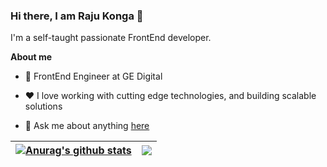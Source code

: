 ### Hi there, I am Raju Konga 👋

I'm a self-taught passionate FrontEnd developer.

**About me**

- 💼 FrontEnd Engineer at GE Digital

- ❤️ I love working with cutting edge technologies, and building scalable solutions

- 💬 Ask me about anything [here](https://github.com/kongaraju/kongaraju/issues)


<!--
**kongaraju/kongaraju** is a ✨ _special_ ✨ repository because its `README.md` (this file) appears on your GitHub profile.

Here are some ideas to get you started:

- 🔭 I’m currently working on ...
- 🌱 I’m currently learning ...
- 👯 I’m looking to collaborate on ...
- 🤔 I’m looking for help with ...
- 💬 Ask me about ...
- 📫 How to reach me: ...
- 😄 Pronouns: ...
- ⚡ Fun fact: ...
-->
| <a href="https://github.com/anuraghazra/github-readme-stats"><img align="center" src="https://github-readme-stats.vercel.app/api?username=kongaraju&show_icons=true&include_all_commits=true&theme=buefy&hide_border=true" alt="Anurag's github stats" /></a> | <a href="https://github.com/anuraghazra/github-readme-stats"><img align="center" src="https://github-readme-stats.vercel.app/api/top-langs/?username=kongaraju&layout=compact&theme=buefy&hide_border=true" /></a> |
| ------------- | ------------- |
